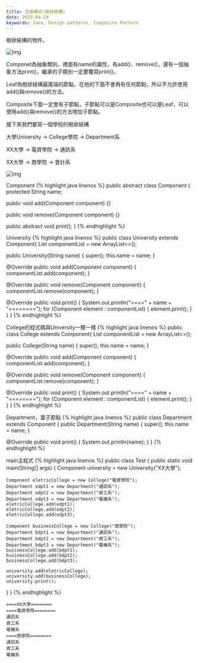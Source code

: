 ```yaml
---
title: 合成模式(樹狀結構)
date: 2025-04-29
keywords: Java, Design patterns, Composite Pattern
---
```

樹狀結構的物件。

![img]({{site.imgurl}}/pattern/composite.png)

Componet為抽象類別，裡面有name的屬性，有add()、remove()，還有一個抽象方法print()，繼承的子類別一定要覆寫print()。

Leaf為樹狀結構最尾端的節點，在他的下面不會再有任何節點，所以不允許使用add()與remove()的方法。

Composite下面一定會有子節點，子節點可以是Composite也可以是Leaf，可以使用add()與remove()的方法增加子節點。

接下來我們要寫一個學校的樹狀結構

大學University -> College學院 -> Department系

XX大學 -> 電資學院 -> 通訊系

XX大學 -> 商學院 -> 會計系

![img]({{site.imgurl}}/pattern/composite2.png)

Component
{% highlight java linenos %}
public abstract class Component {
  protected String name;

  public void add(Component component) {}

  public void remove(Component component) {}

  public abstract void print();
}
{% endhighlight %}

University
{% highlight java linenos %}
public class University extends Component{
  List<Component> componentList = new ArrayList<>();

  public University(String name) {
    super();
    this.name = name;
  }

  @Override
  public void add(Component component) {
    componentList.add(component);
  }

  @Override
  public void remove(Component component) {
    componentList.remove(component);
  }

  @Override
  public void print() {
    System.out.println("====" + name + "========");
    for (Component element : componentList) {
      element.print();
    }
  }
}
{% endhighlight %}

College的程式碼與University一模一樣
{% highlight java linenos %}
public class College extends Component{
  List<Component> componentList = new ArrayList<>();

  public College(String name) {
    super();
    this.name = name;
  }

  @Override
  public void add(Component component) {
    componentList.add(component);
  }

  @Override
  public void remove(Component component) {
    componentList.remove(component);
  }

  @Override
  public void print() {
    System.out.println("====" + name + "========");
    for (Component element : componentList) {
      element.print();
    }
  }
}
{% endhighlight %}

Department，葉子節點
{% highlight java linenos %}
public class Department extends Component {
  public Department(String name) {
    super();
    this.name = name;
  }

  @Override
  public void print() {
    System.out.println(name);
  }
}
{% endhighlight %}

main主程式
{% highlight java linenos %}
public class Test {
  public static void main(String[] args) {
    Component university = new University("XX大學");

    Component eletricCollege = new College("電資學院");
    Department edpt1 = new Department("通訊系");
    Department edpt2 = new Department("資工系");
    Department edpt3 = new Department("電機系");
    eletricCollege.add(edpt1);
    eletricCollege.add(edpt2);
    eletricCollege.add(edpt3);

    Component businessCollege = new College("商學院");
    Department bdpt1 = new Department("通訊系");
    Department bdpt2 = new Department("資工系");
    Department bdpt3 = new Department("電機系");
    businessCollege.add(bdpt1);
    businessCollege.add(bdpt2);
    businessCollege.add(bdpt3);

    university.add(eletricCollege);
    university.add(businessCollege);
    university.print();
  }
}
{% endhighlight %}
```
====XX大學========
====電資學院========
通訊系
資工系
電機系
====商學院========
通訊系
資工系
電機系
```
